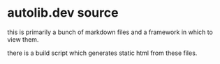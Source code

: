 # autolib.dev source

this is primarily a bunch of markdown files
and a framework in which to view them.

there is a build script which generates static
html from these files.